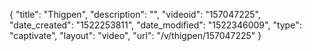 {
    "title": "Thigpen",
    "description": "",
    "videoid": "157047225",
    "date_created": "1522253811",
    "date_modified": "1522346009",
    "type": "captivate",
    "layout": "video",
    "url": "\/v\/thigpen\/157047225"
}